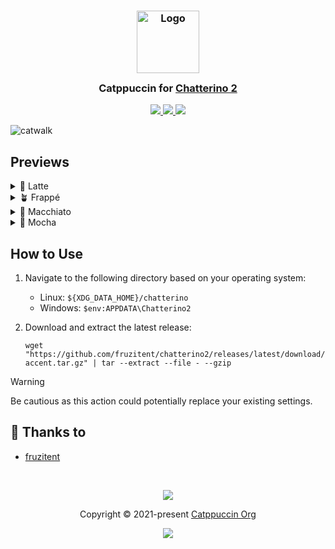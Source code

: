 <h3 align="center">
  <img src="https://raw.githubusercontent.com/catppuccin/catppuccin/main/assets/logos/exports/1544x1544_circle.png" width="100" alt="Logo"/>
  <br/>
  <img src="https://raw.githubusercontent.com/catppuccin/catppuccin/main/assets/misc/transparent.png" height="30" width="0px"/>
  Catppuccin for <a href="https://github.com/chatterino/chatterino2">Chatterino 2</a>
  <img src="https://raw.githubusercontent.com/catppuccin/catppuccin/main/assets/misc/transparent.png" height="30" width="0px"/>
</h3>

<p align="center">
  <a href="https://github.com/fruzitent/chatterino2/stargazers">
    <img src="https://img.shields.io/github/stars/fruzitent/chatterino2?colorA=363a4f&colorB=b7bdf8&style=for-the-badge">
  </a>
  <a href="https://github.com/fruzitent/chatterino2/issues">
    <img src="https://img.shields.io/github/issues/fruzitent/chatterino2?colorA=363a4f&colorB=f5a97f&style=for-the-badge">
  </a>
  <a href="https://github.com/fruzitent/chatterino2/contributors">
    <img src="https://img.shields.io/github/contributors/fruzitent/chatterino2?colorA=363a4f&colorB=a6da95&style=for-the-badge">
  </a>
</p>

![catwalk](assets/catwalk.webp)

## Previews

<details>
<summary>🌻 Latte</summary>

![latte](assets/latte.webp)
</details>

<details>
<summary>🪴 Frappé</summary>

![frappe](assets/frappe.webp)
</details>

<details>
<summary>🌺 Macchiato</summary>

![macchiato](assets/macchiato.webp)
</details>

<details>
<summary>🌿 Mocha</summary>

![mocha](assets/mocha.webp)
</details>

## How to Use

1. Navigate to the following directory based on your operating system:

    - Linux: `${XDG_DATA_HOME}/chatterino`
    - Windows: `$env:APPDATA\Chatterino2`

2. Download and extract the latest release:

    ```shell
    wget "https://github.com/fruzitent/chatterino2/releases/latest/download/theme-accent.tar.gz" | tar --extract --file - --gzip
    ```

> [!WARNING]
> Be cautious as this action could potentially replace your existing settings.

## 💝 Thanks to

- [fruzitent](https://github.com/fruzitent)

&nbsp;

<p align="center">
 <img src="https://raw.githubusercontent.com/catppuccin/catppuccin/main/assets/footers/gray0_ctp_on_line.svg?sanitize=true" />
</p>

<p align="center">
 Copyright &copy; 2021-present
 <a href="https://github.com/catppuccin" target="_blank">Catppuccin Org</a>
</p>

<p align="center">
 <a href="https://github.com/catppuccin/catppuccin/blob/main/LICENSE">
    <img src="https://img.shields.io/static/v1.svg?style=for-the-badge&label=License&message=MIT&logoColor=d9e0ee&colorA=363a4f&colorB=b7bdf8"/>
  </a>
</p>
